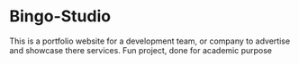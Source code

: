 # Bingo-Studio

This is a portfolio website for a development team, or company to advertise and showcase there services.
Fun project, done for academic purpose
